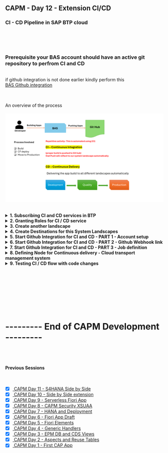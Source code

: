 ## CAPM - Day 12 - Extension CI/CD

### CI - CD Pipeline in SAP BTP cloud 

</br>
</br>
</br>

### Prerequisite your BAS account should have an active git repository to perfrom CI and CD 
</br> if github integration is not done earlier kindly perform this 
</br> [BAS Github integration](https://github.com/Octavius-Dante/Tetra_Proxima/tree/main/BAS_GIT_integration)
</br>
</br>
</br>

An overview of the process
</br>
</br>
<img src="./files/CI-CD.png" >
</br>
</br>

<details>
<summary> <b> 1. Subscribing CI and CD services in BTP </b> </summary>
</br>
</br>

Create a subscription on Continuos Integration & Delivery in BTP account - Service 1
</br> 
</br>
<img src="./files/capmd12-1.png" >


Create a subscription on Cloud Transport Mangement - Service 2 
</br> 
</br>
<img src="./files/capmd12-2.png" >
</br>
</br>

<img src="./files/capmd12-3.png" >
</br>
</br>
</details>

<details>
<summary> <b> 2. Granting Roles for CI / CD service</b> </summary>
</br>
</br>

4 roles are needed for this service 
</br>

1. CICD Service Administrator
2. CICD Service Developer
3. TMS_LandscapeOperator_RC
4. TMS_Viewer_RC
</br>
</br>

Go to user sub-section in Security section on BTP account 
</br>
</br>
<img src="./files/capmd12-4.png" >
</br>
</br>
<img src="./files/capmd12-5.png" >
</br>
</br>
<img src="./files/capmd12-6.png" >
</br>
</br>
<img src="./files/capmd12-7.png" >
</br>
</br>
<img src="./files/capmd12-8.png" >
</br>
</br>
</details>


<details>
<summary> <b> 3. Create another landscape </b> </summary>
</br>
</br>

Create another sub account and space to simulate Quality and Production Landscape
</br>
</br>
<img src="./files/capmd12-9.png" >
</br>
</br>

Create spaces qlt and prd 
</br>
</br>
<img src="./files/capmd12-10.png" >
</br>
</br>
<img src="./files/capmd12-11.png" >
</br>
</br>
<img src="./files/capmd12-12.png" >
</br>
</br>
<img src="./files/capmd12-13.png" >
</br>
</br>
<img src="./files/capmd12-14.png" >
</br>
</br>
<img src="./files/capmd12-15.png" >
</br>
</br>
</details>


<details>
<summary> <b> 4. Create Destinations for this System Landscapes </b> </summary>
</br>
</br>

**Default Destination setting for this CICD**
</br>
</br> Type : HTTP
</br> Proxy Type : Internet
</br> Authentication : BasicAuthentication
</br>
</br>

We need to create destination in this section 
</br> 
</br>
<img src="./files/capmd12-16.png" >
</br>
</br>

we have to refer SAP's official documents for creating destination for (CICD ) and Cloud transport 
</br> refer the link for official document found through google search : 
</br>
</br> [Cloud transport mgmt Oauth2 password authentication](https://help.sap.com/docs/cloud-transport-management/sap-cloud-transport-management/creating-destinations-using-sap-cloud-deployment-service-with-oauth2password-authentication)
</br>
</br> [Cloud transport mgmt Basic authentication](https://help.sap.com/docs/cloud-transport-management/sap-cloud-transport-management/creating-destinations-using-sap-cloud-deployment-service-with-basic-authentication) -- this is what we used 
</br>
</br>
<img src="./files/capmd12-17.png" >
</br>
</br>

Click create destination 
</br>
</br>
<img src="./files/capmd12-18.png" >
</br>
</br>

Enter the destination details 
</br>
</br>
<img src="./files/capmd12-19a.png" >
</br>
</br>

Paste the link from the sap document page and modify it 

</br> the link value should be repalced as shown below 
</br> 
</br> domain : This is the domain of your second sub account 
</br> myorg : This is the org name of your second sub account 
</br> myspace : This is the space name in your second sub account 
</br> 
</br> 

```html

// Original Link
https://deploy-service.cf.<domain>/slprot/<myorg>/<myspace>/slp

API Endpoint: https://api.cf.us10-001.hana.ondemand.com
Org Name: 31dfa10dtrial_quality-prod-6cvvjzsk
Space Name : QLT or PRD

// Grab only this part : us10-001.hana.ondemand.com

domain : us10-001.hana.ondemand.com
myorg : 31dfa10dtrial_quality-prod-6cvvjzsk
myspace : QLT

// Final Link should look like this -- this should go in URL part of destination
https://deploy-service.cf.us10-001.hana.ondemand.com/slprot/31dfa10dtrial_quality-prod-6cvvjzsk/QLT/slp

```

</br>
</br>
<img src="./files/capmd12-20.png" >
</br>
</br>
<img src="./files/capmd12-21.png" >
</br>
</br>
<img src="./files/capmd12-22.png" >
</br>
</br>

Test the connection for confirmation
</br>
</br>
<img src="./files/capmd12-23.png" >
</br>
</br>
<img src="./files/capmd12-24.png" >
</br>
</br>

Clone the connection and create it for PRD 
</br>
</br>
<img src="./files/capmd12-25.png" >
</br>
</br>
<img src="./files/capmd12-26.png" >
</br>
</br>
</details>


<details>
<summary> <b> 5. Start Github Integration for CI and CD - PART 1 - Account setup</b> </summary>
</br>
</br>

Launch the Continuous integration from instance and subscription section
</br>
</br>
<img src="./files/capmd12-27.png" >
</br>
</br>
<img src="./files/capmd12-28.png" >
</br>
</br>
<img src="./files/capmd12-29.png" >
</br>
</br>
<img src="./files/capmd12-30.png" >
</br>
</br>
<img src="./files/capmd12-31.png" >
</br>
</br>

Now will register our BTP repository
</br>
</br>
<img src="./files/capmd12-32.png" >
</br>
</br>
<img src="./files/capmd12-33.png" >
</br>
</br>
<img src="./files/capmd12-34.png" >
</br>
</br>

Change the Github repository visibility to PUBLIC so the credentials is not required
</br> now the github repository is private in my case so i mantianed a credential for (github account and password)
</br>
</br>
<img src="./files/capmd12-35.png" >
</br>
</br>

We need to add webhook to github account so creating webhook first
</br>
</br>
<img src="./files/capmd12-36.png" >
</br>
</br>
<img src="./files/capmd12-37.png" >
</br>
</br>
<img src="./files/capmd12-38.png" >
</br>
</br>
<img src="./files/capmd12-39.png" >
</br>
</br>
<img src="./files/capmd12-40a.png" >
</br>
</br>
<img src="./files/capmd12-41.png" >
</br>
</br>
<img src="./files/capmd12-42.png" >
</br>
</br>
</details>

<details>
<summary> <b> 6. Start Github Integration for CI and CD - PART 2 - Github Webhook link</b> </summary>
</br>
</br> Goto Seting of your github repository and paste the generated webhook secret as shown below 
</br>
</br>
<img src="./files/capmd12-43.png" >
</br>
</br>
<img src="./files/capmd12-44.png" >
</br>
</br>
<img src="./files/capmd12-45.png" >
</br>
</br>
<img src="./files/capmd12-46.png" >
</br>
</br>
<img src="./files/capmd12-47.png" >
</br>
</br>
<img src="./files/capmd12-48.png" >
</br>
</br>
<img src="./files/capmd12-49.png" >
</br>
</br>
<img src="./files/capmd12-50.png" >
</br>
</br>
</details>

<details>
<summary> <b> 7. Start Github Integration for CI and CD - PART 3 - Job definition</b> </summary>
</br>
</br>

Let's define a Job in CICD as shown below
</br>
</br>
<img src="./files/capmd12-51.png" >
</br>
</br>
<img src="./files/capmd12-52.png" >
</br>
</br>

There is no Code check or sysntax check or unit testing so leave it untouched.
</br>
</br>
<img src="./files/capmd12-53.png" >
</br>
</br>
<img src="./files/capmd12-54.png" >
</br>
</br>
<img src="./files/capmd12-55.png" >
</br>
</br>
<img src="./files/capmd12-56.png" >
</br>
</br>
<img src="./files/capmd12-57.png" >
</br>
</br>
<img src="./files/capmd12-58.png" >
</br>
</br>
<img src="./files/capmd12-59.png" >
</br>
</br>

We need to create an instance (Cloud transport management) -
</br>
</br>
<img src="./files/capmd12-60.png" >
</br>
</br>
<img src="./files/capmd12-61.png" >
</br>
</br>
<img src="./files/capmd12-62.png" >
</br>
</br>
<img src="./files/capmd12-63.png" >
</br>
</br>
<img src="./files/capmd12-64.png" >
</br>
</br>
<img src="./files/capmd12-65.png" >
</br>
</br>
<img src="./files/capmd12-66.png" >
</br>
</br>
<img src="./files/capmd12-67.png" >
</br>
</br>
<img src="./files/capmd12-68.png" >
</br>
</br>
<img src="./files/capmd12-69.png" >
</br>
</br>

GO back to CICD - Jobs section and create a credentials for service key
</br>
</br>
<img src="./files/capmd12-70.png" >
</br>
</br>
<img src="./files/capmd12-71.png" >
</br>
</br>

Now go back to the Job and link the service key credential we creataed earlier
</br>
</br>
<img src="./files/capmd12-72.png" >
</br>
</br>
<img src="./files/capmd12-73.png" >
</br>
</br>
<img src="./files/capmd12-74.png" >
</br>
</br>
</details>


<details>
<summary> <b> 8. Defining Node for Continuous delivery - Cloud transport management system</b> </summary>
</br>
</br>

Goto Subscription and launch Cloud transport management
</br>
</br>
<img src="./files/capmd12-75.png" >
</br>
</br>
<img src="./files/capmd12-76.png" >
</br>
</br>
<img src="./files/capmd12-77.png" >
</br>
</br>


Defining node 
</br>allow upload to node option means somebody can pull the changes from dev branch and push it to quality branch 
</br>
</br>
<img src="./files/capmd12-77.png" >
</br>
</br>

low code no code approach so only node connection (Defining Prod Node)
</br>
</br>
<img src="./files/capmd12-78.png" >
</br>
</br>
<img src="./files/capmd12-79.png" >
</br>
</br>
<img src="./files/capmd12-80.png" >
</br>
</br>
<img src="./files/capmd12-81.png" >
</br>
</br>
<img src="./files/capmd12-82.png" >
</br>
</br>
<img src="./files/capmd12-83.png" >
</br>
</br>
So this concludes the landscape definition for continuous delivery  
</br>
</br>
</details>

<details>
<summary> <b> 9. Testing CI / CD flow with code changes </b> </summary>
</br>
</br>
<img src="./files/capmd12-84.png" >
</br>
</br>
<img src="./files/capmd12-85.png" >
</br>
</br>

Watch the job section in CI/CD when git push happens there will be build details listed in this section 
</br>
</br>
<img src="./files/capmd12-86.png" >
</br>
</br>
</details>

<!--

<details>
<summary> <b> ALL CODE CHANGES - TODAY SESSION </b> </summary>
</br>
</br>

</br>
</br>

</br>
</br>
</details>

-->


</br>
</br>
</br>
</br>
</br>
</br>
</br>
</br>

# --------- End of CAPM Development ---------

<p align="center"> 
	
</br>
</br>

#### Previous Sessions
</br>
<!--
- [x] <a href="https://github.com/Octavius-Dante/Tetra_Proxima/tree/main/CAPM-DAY-12"> CAPM Day 12 - Extension CI CD</a>
-->

- [x] <a href="https://github.com/Octavius-Dante/Tetra_Proxima/tree/main/CAPM-DAY-11"> CAPM Day 11 - S4HANA Side by Side</a>
- [x] <a href="https://github.com/Octavius-Dante/Tetra_Proxima/tree/main/CAPM-DAY-10"> CAPM Day 10 - Side by Side extension</a>
- [x] <a href="https://github.com/Octavius-Dante/Tetra_Proxima/tree/main/CAPM-DAY-9"> CAPM Day 9 - Serverless Fiori App</a>
- [x] <a href="https://github.com/Octavius-Dante/Tetra_Proxima/tree/main/CAPM-DAY-8"> CAPM Day 8 - CAPM Security XSUAA</a>
- [x] <a href="https://github.com/Octavius-Dante/Tetra_Proxima/tree/main/CAPM-DAY-7"> CAPM Day 7 - HANA and Deployment</a>
- [x] <a href="https://github.com/Octavius-Dante/Tetra_Proxima/tree/main/CAPM-DAY-6"> CAPM Day 6 - Fiori App Draft</a>
- [x] <a href="https://github.com/Octavius-Dante/Tetra_Proxima/tree/main/CAPM-DAY-5"> CAPM Day 5 - Fiori Elements</a>
- [x] <a href="https://github.com/Octavius-Dante/Tetra_Proxima/tree/main/CAPM-DAY-4"> CAPM Day 4 - Generic Handlers</a>
- [x] <a href="https://github.com/Octavius-Dante/Tetra_Proxima/tree/main/CAPM-DAY-3"> CAPM Day 3 - EPM DB and CDS Views</a>
- [x] <a href="https://github.com/Octavius-Dante/Tetra_Proxima/tree/main/CAPM-DAY-2"> CAPM Day 2 - Aspects and Reuse Tables</a>
- [x] <a href="https://github.com/Octavius-Dante/Tetra_Proxima/tree/main/CAPM-DAY-1"> CAPM Day 1 - First CAP App </a>

</br>
</br>

</p>
